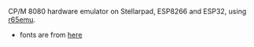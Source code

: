 CP/M 8080 hardware emulator on Stellarpad, ESP8266 and ESP32, using [r65emu](jscrane/r65emu).

- fonts are from 
[here](http://jared.geek.nz/2014/jan/custom-fonts-for-microcontrollers)
